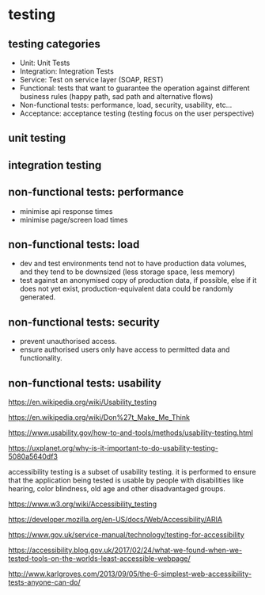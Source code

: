 
# testing

## testing categories

* Unit: Unit Tests
* Integration: Integration Tests
* Service: Test on service layer (SOAP, REST)
* Functional: tests that want to guarantee the operation against different business rules (happy path, sad path and alternative flows)
* Non-functional tests: performance, load, security, usability, etc...
* Acceptance: acceptance testing (testing focus on the user perspective)


## unit testing


## integration testing


## non-functional tests: performance

* minimise api response times
* minimise page/screen load times


## non-functional tests: load

* dev and test environments tend not to have production data volumes, and they tend to be downsized (less storage space, less memory)
* test against an anonymised copy of production data, if possible, else if it does not yet exist, production-equivalent data could be randomly generated.


## non-functional tests: security

* prevent unauthorised access.
* ensure authorised users only have access to permitted data and functionality.


## non-functional tests: usability

https://en.wikipedia.org/wiki/Usability_testing

https://en.wikipedia.org/wiki/Don%27t_Make_Me_Think

https://www.usability.gov/how-to-and-tools/methods/usability-testing.html

https://uxplanet.org/why-is-it-important-to-do-usability-testing-5080a5640df3

accessibility testing is a subset of usability testing. it is performed to ensure that the application being tested is usable by people with disabilities like hearing, color blindness, old age and other disadvantaged groups.

https://www.w3.org/wiki/Accessibility_testing

https://developer.mozilla.org/en-US/docs/Web/Accessibility/ARIA

https://www.gov.uk/service-manual/technology/testing-for-accessibility

https://accessibility.blog.gov.uk/2017/02/24/what-we-found-when-we-tested-tools-on-the-worlds-least-accessible-webpage/

http://www.karlgroves.com/2013/09/05/the-6-simplest-web-accessibility-tests-anyone-can-do/

